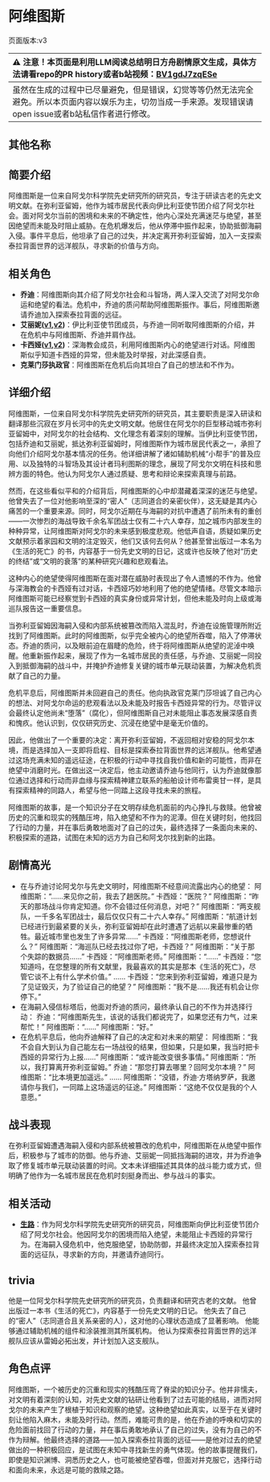 # 阿维图斯
页面版本:v3
 

| :warning: 注意！本页面是利用LLM阅读总结明日方舟剧情原文生成，具体方法请看repo的PR history或者b站视频：[BV1gdJ7zqESe](https://www.bilibili.com/video/BV1gdJ7zqESe/)         |
|:----------------------------|
| 虽然在生成的过程中已尽量避免，但是错误，幻觉等等仍然无法完全避免。所以本页面内容以娱乐为主，切勿当成一手来源。发现错误请open issue或者b站私信作者进行修改。|



## 其他名称

## 简要介绍
阿维图斯是一位来自阿戈尔科学院先史研究所的研究员，专注于研读古老的先史文明文献。在弥利亚留姆，他作为城市居民代表向伊比利亚使节团介绍了阿戈尔社会。面对阿戈尔当前的困境和未来的不确定性，他内心深处充满迷茫与绝望，甚至因绝望而未能及时阻止威胁。在危机爆发后，他从停滞中振作起来，协助抵御海嗣入侵。事件平息后，他坦承了自己的过失，并决定离开弥利亚留姆，加入一支探索泰拉背面世界的远洋舰队，寻求新的价值与方向。
## 相关角色
-   **乔迪**：阿维图斯向其介绍了阿戈尔社会和斗智场，两人深入交流了对阿戈尔命运和绝望的看法。危机中，乔迪的质问帮助阿维图斯振作。事后，阿维图斯邀请乔迪加入探索泰拉背面的远征。
-   **艾丽妮([v1](../chars/char_4009_irene.md),[v2](char_4009_irene.md))**：伊比利亚使节团成员，与乔迪一同听取阿维图斯的介绍，并在危机中与阿维图斯、乔迪并肩作战。
-   **卡西娅([v1](../chars/extended_char_ka_xi_ya.md),[v2](extended_char_ka_xi_ya.md))**：深海教会成员，利用阿维图斯内心的绝望进行对话。阿维图斯似乎知道卡西娅的异常，但未能及时举报，对此深感自责。
-   **克莱门莎执政官**：阿维图斯在危机后向其坦白了自己的想法和不作为。
## 详细介绍
阿维图斯，一位来自阿戈尔科学院先史研究所的研究员，其主要职责是深入研读和翻译那些沉寂在岁月长河中的先史文明文献。他居住在阿戈尔的巨型移动城市弥利亚留姆中，对阿戈尔的社会结构、文化理念有着深刻的理解。当伊比利亚使节团，包括乔迪和艾丽妮，抵达弥利亚留姆时，阿维图斯作为城市居民代表之一，承担了向他们介绍阿戈尔基本情况的任务。他详细讲解了诸如辅助机械“小帮手”的普及应用、以及独特的斗智场及其设计者玛利图斯的理念，展现了阿戈尔文明在科技和思辨方面的特色。他认为阿戈尔人通过质疑、思考和辩论来探索真理与前路。

然而，在这些看似平和的介绍背后，阿维图斯的心中却潜藏着深深的迷茫与绝望。他曾失去了一位对他影响至深的“密人”（志同道合的亲密伙伴），这无疑是其内心痛苦的一个重要来源。同时，阿戈尔近期在与海嗣的对抗中遭遇了前所未有的重创——一次惨烈的海战导致千余名军团战士仅有二十六人幸存，加之城市内部发生的种种异常，让阿维图斯对阿戈尔的未来感到极度悲观。他低声自语，质疑如果历史文献预示着家园和文明的注定毁灭，他们又该何去何从？他甚至曾出版过一本名为《生活的死亡》的书，内容基于一份先史文明的日记，这或许也反映了他对“历史的终结”或“文明的衰落”的某种研究兴趣和悲观看法。

这种内心的绝望使得阿维图斯在面对潜在威胁时表现出了令人遗憾的不作为。他曾与深海教会的卡西娅有过对话，卡西娅巧妙地利用了他的绝望情绪。尽管文本暗示阿维图斯可能已经察觉到卡西娅的真实身份或异常计划，但他未能及时向上级或海巡队报告这一重要信息。

当弥利亚留姆因海嗣入侵和内部系统被篡改而陷入混乱时，乔迪在设施管理所附近找到了阿维图斯。此时的阿维图斯，似乎完全被内心的绝望所吞噬，陷入了停滞状态。乔迪的质问，以及眼前迫在眉睫的危险，终于将阿维图斯从绝望的泥淖中唤醒。他重新振作起来，展现了作为一名城市居民的责任感，与乔迪、艾丽妮一同投入到抵御海嗣的战斗中，并掩护乔迪修复关键的城市单元联动装置，为解决危机贡献了自己的力量。

危机平息后，阿维图斯并未回避自己的责任。他向执政官克莱门莎坦诚了自己内心的想法、对阿戈尔命运的悲观看法以及未能及时报告卡西娅异常的行为。尽管评议会最终认定他尚未“堕落”（腐化），但阿维图斯自己对未能阻止事态发展深感自责和愧疚。他认识到，仅仅研究历史、沉浸在绝望中是毫无价值的。

因此，他做出了一个重要的决定：离开弥利亚留姆，不返回相对安稳的阿戈尔本境，而是选择加入一支即将启程、目标是探索泰拉背面世界的远洋舰队。他希望通过这场充满未知的遥远征途，在积极的行动中寻找自我价值和新的可能性，而非在绝望中消磨时光。在做出这一决定后，他主动邀请乔迪与他同行，认为乔迪就像那位通过选择和行动而非血缘与探索精神建立联系的船舶设计师布雷奥甘一样，是具有探索精神的同路人，希望与他一同踏上这段寻找未来的旅程。

阿维图斯的故事，是一个知识分子在文明存续危机面前的内心挣扎与救赎。他曾被历史的沉重和现实的残酷压垮，陷入绝望和不作为的泥潭。但在关键时刻，他找回了行动的力量，并在事后勇敢地面对了自己的过失，最终选择了一条面向未来的、积极探索的道路，试图在未知的远方为自己和阿戈尔找到新的出路。
## 剧情高光
*   在与乔迪讨论阿戈尔与先史文明时，阿维图斯不经意间流露出内心的绝望：
    阿维图斯：“......来见你之前，我去了趟医院。”
    卡西娅：“医院？”
    阿维图斯：“昨天的那场战斗你肯定知道。你不会错过任何消息，对吧？”
    阿维图斯：“两支舰队，一千多名军团战士，最后仅仅只有二十六人幸存。”
    阿维图斯：“航道计划已经进行到最紧要的关头，弥利亚留姆却在此时遭遇了远航以来最惨重的牺牲。最近城市里也发生了许多异常......”
    卡西娅：“阿维图斯老师，您想说什么？”
    阿维图斯：“海巡队已经去找过你了吧，卡西娅？”
    阿维图斯：“关于那个失踪的数据员......”
    卡西娅：“阿维图斯老师。”
    阿维图斯：“......”
    卡西娅：“您知道吗，在您整理的所有文献里，我最喜欢的其实是那本《生活的死亡》，尽管它谈不上有什么学术价值。”
    ......
    卡西娅：“您来到弥利亚留姆，难道只是为了见证毁灭，为了验证自己的绝望？”
    阿维图斯：“我不是......我还有机会让你停下。”
*   在海嗣入侵信标塔后，他面对乔迪的质问，最终承认自己的不作为并选择行动：
    乔迪：“阿维图斯先生，该说的话我们都说完了，如果您还有力气，过来帮忙！”
    阿维图斯：“......”
    阿维图斯：“好。”
*   在危机平息后，他向乔迪解释了自己的决定和对未来的期望：
    阿维图斯：“我不会自大到认为自己能左右一场战役的结果，但如果，只是如果，我当时把卡西娅的异常行为上报......”
    阿维图斯：“或许能改变很多事情。”
    阿维图斯：“所以，我打算离开弥利亚留姆。”
    乔迪：“那您打算去哪里？回阿戈尔本境？”
    阿维图斯：“比本境更加遥远。”
    ......
    阿维图斯：“没错，乔迪·方塔纳罗萨，我邀请你与我们，一同踏上这场遥远的征途。”
    阿维图斯：“这绝不仅仅是我的个人意愿。”
## 战斗表现
在弥利亚留姆遭遇海嗣入侵和内部系统被篡改的危机中，阿维图斯在从绝望中振作后，积极参与了城市的防御。他与乔迪、艾丽妮一同抵挡海嗣的进攻，并为乔迪争取了修复城市单元联动装置的时间。文本未详细描述其具体的战斗能力或方式，但明确了他作为一名城市居民在危机时刻挺身而出、参与战斗的事实。
## 相关活动
-   **[生路](../stories/act34side.md)**：作为阿戈尔科学院先史研究所的研究员，阿维图斯向伊比利亚使节团介绍了阿戈尔社会。他因阿戈尔的困境而陷入绝望，未能阻止卡西娅的异常行为。在海嗣入侵危机中，他克服绝望，协助防御，并最终决定加入探索泰拉背面的远征队，寻求新的方向，并邀请乔迪同行。
## trivia
他是一位阿戈尔科学院先史研究所的研究员，负责翻译和研究古老的文献。
他曾出版过一本书《生活的死亡》，内容基于一份先史文明的日记。
他失去了自己的“密人”（志同道合且关系亲密的人），这对他的心理状态造成了显著影响。
他能够通过辅助机械的组件和涂装推测其所属机构。
他认为探索泰拉背面世界的远洋舰队应该从雷姆必拓出发，并计划加入这支舰队。
## 角色点评
阿维图斯，一个被历史的沉重和现实的残酷压弯了脊梁的知识分子。他并非懦夫，对文明有着深刻的认知，对先史文献的钻研让他看到了过去可能的结局，进而对阿戈尔的未来产生了根植于知识和观察的绝望。这种绝望如此真实，以至于在关键时刻让他陷入麻木，未能及时行动。然而，难能可贵的是，他在乔迪的呼唤和切实的危险面前找回了行动的力量，并在事后勇敢地承认了自己的过失，没有为自己的不作为辩解。他最终选择的道路——加入探索泰拉背面的远征——是他对过去的绝望做出的一种积极回应，是试图在未知中寻找新生的勇气体现。他的故事提醒我们，即使是知识渊博、洞悉历史之人，也可能被绝望吞噬，但面对并克服它，选择行动和面向未来，永远是可能的救赎之路。